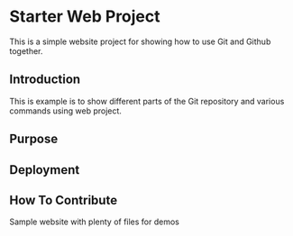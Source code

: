 # Starter Web Project

This is a simple website project for showing how to use Git and Github together.

## Introduction

This is example is to show different parts of the Git repository and various commands using web project.

## Purpose

## Deployment

## How To Contribute

Sample website with plenty of files for demos